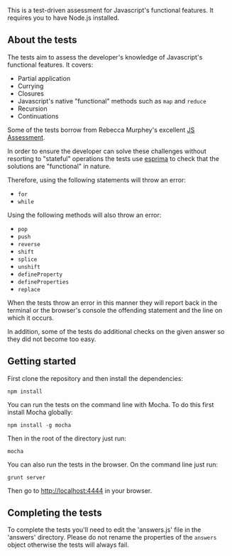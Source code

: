 
This is a test-driven assessment for Javascript's functional features. It requires you to have Node.js installed.

## About the tests

The tests aim to assess the developer's knowledge of Javascript's functional features. It covers:

* Partial application
* Currying
* Closures
* Javascript's native "functional" methods such as `map` and `reduce`
* Recursion
* Continuations

Some of the tests borrow from Rebecca Murphey's excellent [JS Assessment](https://github.com/rmurphey/js-assessment).

In order to ensure the developer can solve these challenges without resorting to "stateful" operations the tests use [esprima](http://esprima.org/) to check that the solutions are "functional" in nature.

Therefore, using the following statements will throw an error:

* `for`
* `while`

Using the following methods will also throw an error:

* `pop`
* `push`
* `reverse`
* `shift`
* `splice`
* `unshift`
* `defineProperty`
* `defineProperties`
* `replace`

When the tests throw an error in this manner they will report back in the terminal or the browser's console the offending statement and the line on which it occurs.

In addition, some of the tests do additional checks on the given answer so they did not become too easy.

## Getting started

First clone the repository and then install the dependencies:

`npm install`

You can run the tests on the command line with Mocha. To do this first install Mocha globally:

`npm install -g mocha`

Then in the root of the directory just run:

`mocha`

You can also run the tests in the browser. On the command line just run:

`grunt server`

Then go to [http://localhost:4444](http://localhost:4444) in your browser.

## Completing the tests

To complete the tests you'll need to edit the 'answers.js' file in the 'answers' directory. Please do not rename the properties of the `answers` object otherwise the tests will always fail.


